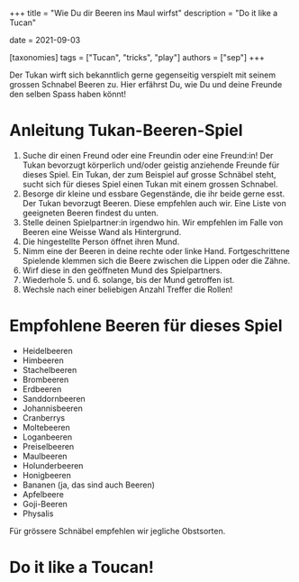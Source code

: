 +++
title = "Wie Du dir Beeren ins Maul wirfst"
description = "Do it like a Tucan"

date = 2021-09-03

[taxonomies]
tags = ["Tucan", "tricks", "play"]
authors = ["sep"]
+++

Der Tukan wirft sich bekanntlich gerne gegenseitig verspielt mit seinem grossen Schnabel Beeren zu. Hier erfährst Du, wie Du und deine Freunde den selben Spass haben könnt!

# Anleitung Tukan-Beeren-Spiel
1. Suche dir einen Freund oder eine Freundin oder eine Freund:in! Der Tukan bevorzugt  körperlich und/oder geistig anziehende Freunde für dieses Spiel. Ein Tukan, der zum Beispiel auf grosse Schnäbel steht, sucht sich für dieses Spiel einen Tukan mit einem grossen Schnabel.
2. Besorge dir kleine und essbare Gegenstände, die ihr beide gerne esst. Der Tukan bevorzugt Beeren. Diese empfehlen auch wir. Eine Liste von geeigneten Beeren findest du unten.
3. Stelle deinen Spielpartner:in irgendwo hin. Wir empfehlen im Falle von Beeren eine Weisse Wand als Hintergrund.
4. Die hingestellte Person öffnet ihren Mund.
5. Nimm eine der Beeren in deine rechte oder linke Hand. Fortgeschrittene Spielende klemmen sich die Beere zwischen die Lippen oder die Zähne.
6. Wirf diese in den geöffneten Mund des Spielpartners.
7. Wiederhole 5. und 6. solange, bis der Mund getroffen ist.
8. Wechsle nach einer beliebigen Anzahl Treffer die Rollen!

# Empfohlene Beeren für dieses Spiel
- Heidelbeeren
- Himbeeren
- Stachelbeeren
- Brombeeren
- Erdbeeren
- Sanddornbeeren
- Johannisbeeren
- Cranberrys
- Moltebeeren
- Loganbeeren
- Preiselbeeren
- Maulbeeren
- Holunderbeeren
- Honigbeeren
- Bananen (ja, das sind auch Beeren)
- Apfelbeere
- Goji-Beeren
- Physalis

Für grössere Schnäbel empfehlen wir jegliche Obstsorten.

# Do it like a Toucan!
